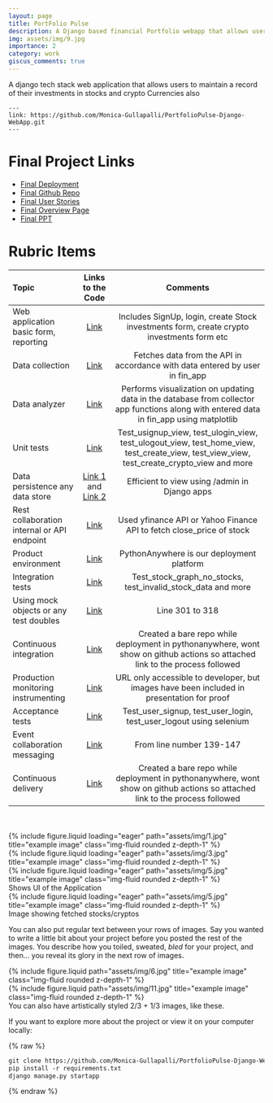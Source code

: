 ```yaml
---
layout: page
title: PortFolio Pulse
description: A Django based financial Portfolio webapp that allows users to track their investments and manage their portfolios
img: assets/img/9.jpg
importance: 2
category: work
giscus_comments: true
---
```


A django tech stack web application that allows users to maintain a record of their investments in stocks and crypto Currencies also 

    ---
    link: https://github.com/Monica-Gullapalli/PortfolioPulse-Django-WebApp.git
    ---


# Final Project Links

- [Final Deployment](http://gullapallimonica.pythonanywhere.com/usignup/)
- [Final Github Repo](https://github.com/CSCI-5828-S24/Fse-finalproject-Group20.git)
- [Final User Stories](https://trello.com/b/DeGjB8FM/fseportfoliopulse)
- [Final Overview Page](https://github.com/coloradocollective/5828_S24/wiki/Team-20:-PortfolioPulse)
- [Final PPT](https://docs.google.com/presentation/d/14DMFWzqRrVgIF8F3mQoO-nuW8QUgIT5BpIQsqe7xXz8/edit?usp=sharing)


# Rubric Items

| Topic | Links to the Code | Comments |
|:-----|:----------------:|:---------:|
| Web application basic form, reporting | [Link](https://github.com/CSCI-5828-S24/Fse-finalproject-Group20/tree/main/fin_app/templates) | Includes SignUp, login, create Stock investments form, create crypto investments form etc |
| Data collection | [Link](https://github.com/CSCI-5828-S24/Fse-finalproject-Group20/tree/main/collector_app) | Fetches data from the API in accordance with data entered by user in fin_app |
| Data analyzer | [Link](https://github.com/CSCI-5828-S24/Fse-finalproject-Group20/tree/main/analyzer_app) | Performs visualization on updating data in the database from collector app functions along with entered data in fin_app using matplotlib |
| Unit tests | [Link](https://github.com/CSCI-5828-S24/Fse-finalproject-Group20/blob/main/fin_app/tests.py) | Test_usignup_view, test_ulogin_view, test_ulogout_view, test_home_view, test_create_view, test_view_view, test_create_crypto_view and more |
| Data persistence any data store | [Link 1](http://gullapallimonica.pythonanywhere.com/admin/login/?next=/admin/) and [Link 2](https://github.com/CSCI-5828-S24/Fse-finalproject-Group20/blob/main/db.sqlite3) | Efficient to view using /admin in Django apps |
| Rest collaboration internal or API endpoint | [Link](https://github.com/CSCI-5828-S24/Fse-finalproject-Group20/blob/main/collector_app/templatetags/yfinance_tags.py) | Used yfinance API or Yahoo Finance API to fetch close_price of stock |
| Product environment | [Link](http://gullapallimonica.pythonanywhere.com/usignup/) | PythonAnywhere is our deployment platform |
| Integration tests | [Link](https://github.com/CSCI-5828-S24/Fse-finalproject-Group20/blob/main/analyzer_app/tests.py) | Test_stock_graph_no_stocks, test_invalid_stock_data and more |
| Using mock objects or any test doubles | [Link](https://github.com/CSCI-5828-S24/Fse-finalproject-Group20/blob/main/fin_app/tests.py) | Line 301 to 318 |
| Continuous integration | [Link]([(https://blog.pythonanywhere.com/87/)]) | Created a bare repo while deployment in pythonanywhere, wont show on github actions so attached link to the process followed |
| Production monitoring instrumenting | [Link](https://www.pythonanywhere.com/user/GullapalliMonica/webapps/#tab_id_gullapallimonica_pythonanywhere_com) | URL only accessible to developer, but images have been included in presentation for proof |
| Acceptance tests | [Link](https://github.com/CSCI-5828-S24/Fse-finalproject-Group20/blob/main/acceptance_tests/acc_tests.py) | Test_user_signup, test_user_login, test_user_logout using selenium |
| Event collaboration messaging | [Link](https://github.com/CSCI-5828-S24/Fse-finalproject-Group20/blob/main/financial_project/settings.py) | From line number 139-147 |
| Continuous delivery | [Link]([(https://blog.pythonanywhere.com/87/)]) | Created a bare repo while deployment in pythonanywhere, wont show on github actions so attached link to the process followed |



<br/>
<br/>
<div class="row">
    <div class="col-sm mt-3 mt-md-0">
        {% include figure.liquid loading="eager" path="assets/img/1.jpg" title="example image" class="img-fluid rounded z-depth-1" %}
    </div>
    <div class="col-sm mt-3 mt-md-0">
        {% include figure.liquid loading="eager" path="assets/img/3.jpg" title="example image" class="img-fluid rounded z-depth-1" %}
    </div>
    <div class="col-sm mt-3 mt-md-0">
        {% include figure.liquid loading="eager" path="assets/img/5.jpg" title="example image" class="img-fluid rounded z-depth-1" %}
    </div>
</div>
<div class="caption">
    Shows UI of the Application
</div>
<div class="row">
    <div class="col-sm mt-3 mt-md-0">
        {% include figure.liquid loading="eager" path="assets/img/5.jpg" title="example image" class="img-fluid rounded z-depth-1" %}
    </div>
</div>
<div class="caption">
    Image showing fetched stocks/cryptos
</div>

You can also put regular text between your rows of images.
Say you wanted to write a little bit about your project before you posted the rest of the images.
You describe how you toiled, sweated, _bled_ for your project, and then... you reveal its glory in the next row of images.

<div class="row justify-content-sm-center">
    <div class="col-sm-8 mt-3 mt-md-0">
        {% include figure.liquid path="assets/img/6.jpg" title="example image" class="img-fluid rounded z-depth-1" %}
    </div>
    <div class="col-sm-4 mt-3 mt-md-0">
        {% include figure.liquid path="assets/img/11.jpg" title="example image" class="img-fluid rounded z-depth-1" %}
    </div>
</div>
<div class="caption">
    You can also have artistically styled 2/3 + 1/3 images, like these.
</div>

If you want to explore more about the project or view it on your computer locally:

{% raw %}

```html
git clone https://github.com/Monica-Gullapalli/PortfolioPulse-Django-WebApp.git
pip install -r requirements.txt
django manage.py startapp
```

{% endraw %}
